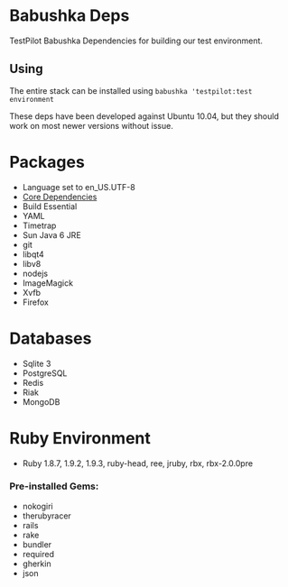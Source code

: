 # Babushka Deps

TestPilot Babushka Dependencies for building our test environment.

## Using

The entire stack can be installed using `babushka 'testpilot:test environment`

These deps have been developed against Ubuntu 10.04, but they should work on most newer
versions without issue.

# Packages

- Language set to en_US.UTF-8
- [Core Dependencies](https://github.com/testpilot/babushka-deps/blob/master/worker/core-software.rb)
- Build Essential
- YAML
- Timetrap
- Sun Java 6 JRE
- git
- libqt4
- libv8
- nodejs
- ImageMagick
- Xvfb
- Firefox

# Databases

- Sqlite 3
- PostgreSQL
- Redis
- Riak
- MongoDB

# Ruby Environment

- Ruby 1.8.7, 1.9.2, 1.9.3, ruby-head, ree, jruby, rbx, rbx-2.0.0pre

### Pre-installed Gems:
  - nokogiri
  - therubyracer
  - rails
  - rake
  - bundler
  - required
  - gherkin
  - json

